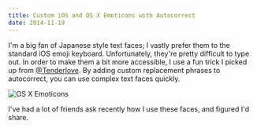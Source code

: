 ```yaml
---
title: Custom iOS and OS X Emoticons with Autocorrect
date: 2014-11-19
---
```


I'm a big fan of Japanese style text faces; I vastly prefer them to the standard iOS emoji keyboard. Unfortunately, they're pretty difficult to type out. In order to make them a bit more accessible, I use a fun trick I picked up from [@Tenderlove](http://twitter.com/tenderlove). By adding custom replacement phrases to autocorrect, you can use complex text faces quickly.

![OS X Emoticons](/images/posts/custom_emoji.png)

I've had a lot of friends ask recently how I use these faces, and figured I'd share.
